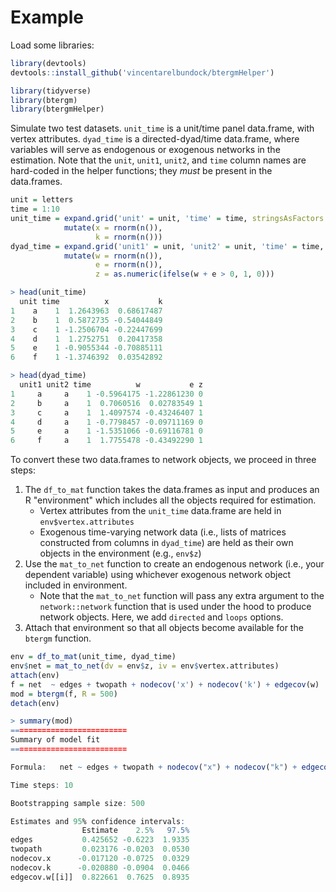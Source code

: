 # Example

Load some libraries:

```R
library(devtools)
devtools::install_github('vincentarelbundock/btergmHelper')

library(tidyverse)
library(btergm)
library(btergmHelper)
```

Simulate two test datasets. `unit_time` is a unit/time panel data.frame, with vertex attributes. `dyad_time` is a directed-dyad/time data.frame, where variables will serve as endogenous or exogenous networks in the estimation. Note that the `unit`, `unit1`, `unit2`, and `time` column names are hard-coded in the helper functions; they *must* be present in the data.frames.

```R
unit = letters
time = 1:10
unit_time = expand.grid('unit' = unit, 'time' = time, stringsAsFactors = FALSE) %>% 
            mutate(x = rnorm(n()),
                   k = rnorm(n()))
dyad_time = expand.grid('unit1' = unit, 'unit2' = unit, 'time' = time, stringsAsFactors = FALSE) %>%
            mutate(w = rnorm(n()),
                   e = rnorm(n()),
                   z = as.numeric(ifelse(w + e > 0, 1, 0)))

> head(unit_time)
  unit time          x           k
1    a    1  1.2643963  0.68617487
2    b    1  0.5872735 -0.54044849
3    c    1 -1.2506704 -0.22447699
4    d    1  1.2752751  0.20417358
5    e    1 -0.9055344 -0.70885111
6    f    1 -1.3746392  0.03542892

> head(dyad_time)
  unit1 unit2 time          w           e z
1     a     a    1 -0.5964175 -1.22861230 0
2     b     a    1  0.7060516  0.02783549 1
3     c     a    1  1.4097574 -0.43246407 1
4     d     a    1 -0.7798457 -0.09711169 0
5     e     a    1 -1.5351066 -0.69116781 0
6     f     a    1  1.7755478 -0.43492290 1
```

To convert these two data.frames to network objects, we proceed in three steps:

1. The `df_to_mat` function takes the data.frames as input and produces an R "environment" which includes all the objects required for estimation.
    - Vertex attributes from the `unit_time` data.frame are held in `env$vertex.attributes`
    - Exogenous time-varying network data (i.e., lists of matrices constructed from columns in `dyad_time`) are held as their own objects in the environment (e.g., `env$z`)
2. Use the `mat_to_net` function to create an endogenous network (i.e., your dependent variable) using whichever exogenous network object included in environment. 
    - Note that the `mat_to_net` function will pass any extra argument to the ``network::network`` function that is used under the hood to produce network objects. Here, we add `directed` and `loops` options.
3. Attach that environment so that all objects become available for the `btergm` function. 

```R
env = df_to_mat(unit_time, dyad_time)
env$net = mat_to_net(dv = env$z, iv = env$vertex.attributes)
attach(env)
f = net  ~ edges + twopath + nodecov('x') + nodecov('k') + edgecov(w)
mod = btergm(f, R = 500)
detach(env)

> summary(mod)
==========================
Summary of model fit
==========================

Formula:   net ~ edges + twopath + nodecov("x") + nodecov("k") + edgecov(w) 

Time steps: 10 

Bootstrapping sample size: 500 

Estimates and 95% confidence intervals:
                Estimate    2.5%   97.5%
edges           0.425652 -0.6223  1.9335
twopath         0.023176 -0.0203  0.0530
nodecov.x      -0.017120 -0.0725  0.0329
nodecov.k      -0.020880 -0.0904  0.0466
edgecov.w[[i]]  0.822661  0.7625  0.8935
```
